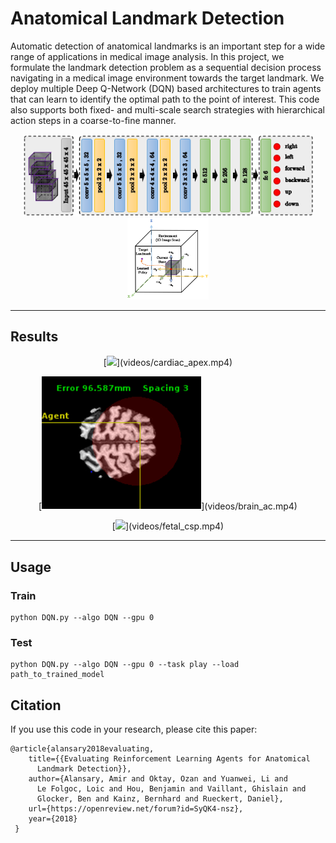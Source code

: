 # Anatomical Landmark Detection

Automatic detection of anatomical landmarks is an important step for a wide range of applications in medical image analysis. In this project, we formulate the landmark detection problem as a sequential decision process navigating in a medical image environment towards the target landmark. We deploy multiple Deep Q-Network (DQN) based architectures to train agents that can learn to identify the optimal path to the point of interest. This code also supports both fixed- and multi-scale search strategies with hierarchical action steps in a coarse-to-fine manner.

<p align="center">
<img style="float: center;" src="images/framework.png" width="465">
<img style="float: center;" src="images/actions.png" width="130">
</p>

---
## Results

<p align="center">
[<img src="./images/cardiac_apex.gif" width="255">](videos/cardiac_apex.mp4)
</p>

<p align="center">
[<img src="./images/brain_ac.gif" width="255">](videos/brain_ac.mp4)
</p>

<p align="center">
[<img src="./images/fetal_csp.gif" width="255">](videos/fetal_csp.mp4)
</p>


---

## Usage

### Train
```
python DQN.py --algo DQN --gpu 0
```

### Test
```
python DQN.py --algo DQN --gpu 0 --task play --load path_to_trained_model
```

## Citation

If you use this code in your research, please cite this paper:

```
@article{alansary2018evaluating,
    title={{Evaluating Reinforcement Learning Agents for Anatomical
      Landmark Detection}},
    author={Alansary, Amir and Oktay, Ozan and Yuanwei, Li and
      Le Folgoc, Loic and Hou, Benjamin and Vaillant, Ghislain and
      Glocker, Ben and Kainz, Bernhard and Rueckert, Daniel},
    url={https://openreview.net/forum?id=SyQK4-nsz},
    year={2018}
 }
 ```
